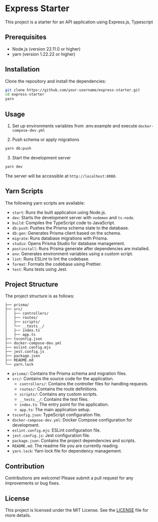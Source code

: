 # Express Starter

This project is a starter for an API application using Express.js, Typescript

## Prerequisites

- Node.js (version 22.11.0 or higher)
- yarn (version 1.22.22 or higher)

## Installation

Clone the repository and install the dependencies:

```bash
git clone https://github.com/your-username/express-starter.git
cd express-starter
yarn
```

## Usage

1. Set up environments variables from .env.example and execute `docker-compose-dev.yml`

2. Push schema or apply migrations

```bash
yarn db:push
```

3. Start the development server

```bash
yarn dev
```

The server will be accessible at `http://localhost:8080`.

## Yarn Scripts

The following yarn scripts are available:

- `start`: Runs the built application using Node.js.
- `dev`: Starts the development server with `nodemon` and `ts-node`.
- `build`: Compiles the TypeScript code to JavaScript.
- `db:push`: Pushes the Prisma schema state to the database.
- `db:gen`: Generates Prisma client based on the schema.
- `migrate`: Runs database migrations with Prisma.
- `studio`: Opens Prisma Studio for database management.
- `postinstall`: Runs Prisma generate after dependencies are installed.
- `env`: Generates environment variables using a custom script.
- `lint`: Runs ESLint to lint the codebase.
- `format`: Formats the codebase using Prettier.
- `test`: Runs tests using Jest.

## Project Structure

The project structure is as follows:

```
├── prisma/
├── src/
│   ├── controllers/
│   ├── routes/
│   ├── scripts/
│   └── __tests__/
│   ├── index.ts
│   ├── app.ts
├── tsconfig.json
├── docker-compose-dev.yml
├── eslint.config.mjs
├── jest.config.js
├── package.json
├── README.md
└── yarn.lock
```

- `prisma/`: Contains the Prisma schema and migration files.
- `src/`: Contains the source code for the application.
    - `controllers/`: Contains the controller files for handling requests.
    - `routes/`: Contains the route definitions.
    - `scripts/`: Contains any custom scripts.
    - `__tests__/`: Contains the test files.
    - `index.ts`: The entry point for the application.
    - `app.ts`: The main application setup.
- `tsconfig.json`: TypeScript configuration file.
- `docker-compose-dev.yml`: Docker Compose configuration for development.
- `eslint.config.mjs`: ESLint configuration file.
- `jest.config.js`: Jest configuration file.
- `package.json`: Contains the project dependencies and scripts.
- `README.md`: The readme file you are currently reading.
- `yarn.lock`: Yarn lock file for dependency management.

## Contribution

Contributions are welcome! Please submit a pull request for any improvements or bug fixes.

## License

This project is licensed under the MIT License. See the [LICENSE](LICENSE) file for more details.
